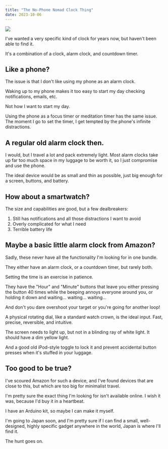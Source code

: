 ```yaml
---
title: "The No-Phone Nomad Clock Thing"
date: 2023-10-06
---
```


![](/images/the-no-phone-nomad.jpg)

I've wanted a very specific kind of clock for years now, but haven't been able to find it.

It's a combination of a clock, alarm clock, and countdown timer.

## Like a phone?

The issue is that I don't like using my phone as an alarm clock. 

Waking up to my phone makes it too easy to start my day checking notifications, emails, etc.

Not how I want to start my day.

Using the phone as a focus timer or meditation timer has the same issue. The moment I go to set the timer, I get tempted by the phone's infinite distractions.

##  A regular old alarm clock then.

I would, but I travel a lot and pack extremely light. Most alarm clocks take up far too much space in my luggage to be worth it, so I just compromise and use the phone.

The ideal device would be as small and thin as possible, just big enough for a screen, buttons, and battery.

## How about a smartwatch?

The size and capabilities are good, but a few dealbreakers:

1. Still has notifications and all those distractions I want to avoid
2. Overly complicated for what I need
3. Terrible battery life

## Maybe a basic little alarm clock from Amazon?

Sadly, these never have all the functionality I'm looking for in one bundle.

They either have an alarm clock, or a countdown timer, but rarely both.

Setting the time is an exercise in patience. 

They have the "Hour" and "Minute" buttons that leave you either pressing the button 40 times while the beeping annoys everyone around you, or holding it down and waiting... waiting... waiting...

And don't you dare overshoot your target or you're going for another loop!

A physical rotating dial, like a standard watch crown, is the ideal input. Fast, precise, reversible, and intuitive. 

The screen needs to light up, but not in a blinding ray of white light. It should have a dim yellow light.

And a good old iPod-style toggle to lock it and prevent accidental button presses when it's stuffed in your luggage.

## Too good to be true?

I've scoured Amazon for such a device, and I've found devices that are close to this, but which are too big for minimalist travel.

I'm pretty sure the exact thing I'm looking for isn't available online. I wish it was, because I'd buy it in a heartbeat.

I have an Arduino kit, so maybe I can make it myself.

I'm going to Japan soon, and I'm pretty sure if I can find a small, well-designed, highly specific gadget anywhere in the world, Japan is where I'll find it.

The hunt goes on.
